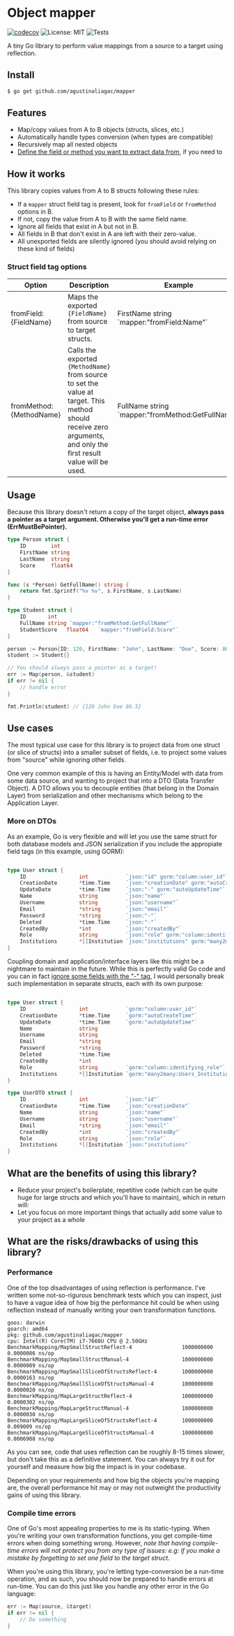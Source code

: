 
# Object mapper
[![codecov](https://codecov.io/gh/agustinaliagac/mapper/branch/master/graph/badge.svg?token=E6X65Z3EFT)](https://codecov.io/gh/agustinaliagac/mapper)
![License: MIT](https://img.shields.io/badge/License-MIT-green.svg)
![Tests](https://github.com/agustinaliagac/mapper/actions/workflows/run-tests.yml/badge.svg?branch=master)


A tiny Go library to perform value mappings from a source to a target using reflection.

## Install
```bash
$ go get github.com/agustinaliagac/mapper
```

## Features
- Map/copy values from A to B objects (structs, slices, etc.)
- Automatically handle types conversion (when types are compatible)
- Recursively map all nested objects
- [Define the field or method you want to extract data from](#struct-field-tag-options), if you need to


## How it works
This library copies values from A to B structs following these rules:
- If a `mapper` struct field tag is present, look for `fromField` or `fromMethod` options in B.
- If not, copy the value from A to B with the same field name.
- Ignore all fields that exist in A but not in B.
- All fields in B that don't exist in A are left with their zero-value.
- All unexported fields are silently ignored (you should avoid relying on these kind of fields)


### Struct field tag options

| Option                  | Description                                                                                                                                                        | Example                                                |
|-------------------------|--------------------------------------------------------------------------------------------------------------------------------------------------------------------|--------------------------------------------------------|
| fromField:{FieldName}   | Maps the exported `{FieldName}` from source to target structs.                                                                                                     | FirstName  string   \`mapper:"fromField:Name"\`        |
| fromMethod:{MethodName} | Calls the exported `{MethodName}` from source to set the value at target. This method should receive zero arguments, and only the first result value will be used. | FullName  string   \`mapper:"fromMethod:GetFullName"\` |




## Usage
Because this library doesn't return a copy of the target object, **always pass a pointer as a target argument. Otherwise you'll get a run-time error (ErrMustBePointer).**

```go
type Person struct {
	ID        int
	FirstName string
	LastName  string
	Score     float64
}

func (s *Person) GetFullName() string {
	return fmt.Sprintf("%v %v", s.FirstName, s.LastName)
}

type Student struct {
	ID       int
	FullName string `mapper:"fromMethod:GetFullName"`
	StudentScore   float64   `mapper:"fromField:Score"`
}

person := Person{ID: 120, FirstName: "John", LastName: "Doe", Score: 86.5}
student := Student{}

// You should always pass a pointer as a target!
err := Map(person, &student)
if err != nil {
    // handle error
}

fmt.Println(student) // {120 John Doe 86.5}
```

## Use cases

The most typical use case for this library is to project data from one struct (or slice of structs) into a smaller subset of fields, i.e. to project some values from "source" while ignoring other fields.

One very common example of this is having an Entity/Model with data from some data source, and wanting to project that into a DTO (Data Transfer Object). A DTO allows you to decouple entities (that belong in the Domain Layer) from serialization and other mechanisms which belong to the Application Layer.

### More on DTOs

As an example, Go is very flexible and will let you use the same struct for both database models and JSON serialization if you include the appropiate field tags (in this example, using GORM):
```go

type User struct {
	ID                 int            `json:"id" gorm:"column:user_id"`
	CreationDate       *time.Time     `json:"creationDate" gorm:"autoCreateTime"`
	UpdateDate         *time.Time     `json:"-" gorm:"autoUpdateTime"`
	Name               string         `json:"name"`
	Username           string         `json:"username"`
	Email              *string        `json:"email"`
	Password           *string        `json:"-"`
	Deleted            *time.Time     `json:"-"`
	CreatedBy          *int           `json:"createdBy"`
	Role               string         `json:"role" gorm:"column:identifying_role"`
	Institutions       *[]Institution `json:"institutions" gorm:"many2many:Users_Institutions;"`
}
```
Coupling domain and application/interface layers like this might be a nightmare to maintain in the future.
While this is perfectly valid Go code and you can in fact [ignore some fields with the "-" tag](https://pkg.go.dev/encoding/json#Marshal), I would personally break such implementation in separate structs, each with its own purpose:

```go

type User struct {
	ID                 int            `gorm:"column:user_id"`
	CreationDate       *time.Time     `gorm:"autoCreateTime"`
	UpdateDate         *time.Time     `gorm:"autoUpdateTime"`
	Name               string
	Username           string
	Email              *string
	Password           *string
	Deleted            *time.Time
	CreatedBy          *int
	Role               string         `gorm:"column:identifying_role"`
	Institutions       *[]Institution `gorm:"many2many:Users_Institutions;"`
}

type UserDTO struct {
	ID                 int            `json:"id"`
	CreationDate       *time.Time     `json:"creationDate"`
	Name               string         `json:"name"`
	Username           string         `json:"username"`
	Email              *string        `json:"email"`
	CreatedBy          *int           `json:"createdBy"`
	Role               string         `json:"role"`
	Institutions       *[]Institution `json:"institutions"`
}
```

## What are the benefits of using this library?
- Reduce your project's boilerplate, repetitive code (which can be quite huge for large structs and which you'll have to maintain), which in return will:
- Let you focus on more important things that actually add some value to your project as a whole

## What are the risks/drawbacks of using this library?
### Performance
One of the top disadvantages of using reflection is performance. I've written some not-so-rigurous benchmark tests which you can inspect, just to have a vague idea of how big the performance hit could be when using reflection instead of manually writing your own transformation functions.
```
goos: darwin
goarch: amd64
pkg: github.com/agustinaliagac/mapper
cpu: Intel(R) Core(TM) i7-7660U CPU @ 2.50GHz
BenchmarkMapping/MapSmallStructReflect-4                1000000000               0.0000086 ns/op
BenchmarkMapping/MapSmallStructManual-4                 1000000000               0.0000009 ns/op
BenchmarkMapping/MapSmallSliceOfStructsReflect-4        1000000000               0.0000163 ns/op
BenchmarkMapping/MapSmallSliceOfStructsManual-4         1000000000               0.0000020 ns/op
BenchmarkMapping/MapLargeStructReflect-4                1000000000               0.0000302 ns/op
BenchmarkMapping/MapLargeStructManual-4                 1000000000               0.0000030 ns/op
BenchmarkMapping/MapLargeSliceOfStructsReflect-4        1000000000               0.009009 ns/op
BenchmarkMapping/MapLargeSliceOfStructsManual-4         1000000000               0.0006908 ns/op
```

As you can see, code that uses reflection can be roughly 8-15 times slower, but don't take this as a definitive statement. You can always try it out for yourself and measure how big the impact is in your codebase.

Depending on your requirements and how big the objects you're mapping are, the overall performance hit may or may not outweight the productivity gains of using this library.

### Compile time errors

One of Go's most appealing properties to me is its static-typing. When you're writing your own transformation functions, you get compile-time errors when doing something wrong. However, *note that having compile-time errors will not protect you from any type of issues: e.g: if you make a mistake by forgetting to set one field to the target struct*.

When you're using this library, you're letting type-conversion be a run-time operation, and as such, you should now be prepared to handle errors at run-time.
You can do this just like you handle any other error in the Go language:

```go
err := Map(source, &target)
if err != nil {
    // Do something
}
```

